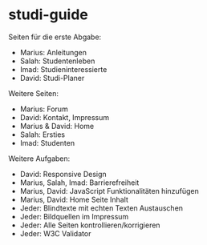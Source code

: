 # studi-guide

Seiten für die erste Abgabe:
- Marius: Anleitungen
- Salah: Studentenleben
- Imad: Studieninteressierte
- David: Studi-Planer

Weitere Seiten:
- Marius: Forum
- David: Kontakt, Impressum
- Marius & David: Home
- Salah: Ersties
- Imad: Studenten

Weitere Aufgaben: 
- David: Responsive Design
- Marius, Salah, Imad: Barrierefreiheit
- Marius, David: JavaScript Funktionalitäten hinzufügen
- Marius, David: Home Seite Inhalt
- Jeder: Blindtexte mit echten Texten Austauschen
- Jeder: Bildquellen im Impressum
- Jeder: Alle Seiten kontrollieren/korrigieren
- Jeder: W3C Validator
